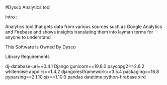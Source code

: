 #Dysco Analytics tool

Intro :

Analytics tool that gets data from various sources such as Google Analytics and Firebase and shows insights translating them into layman
terms for anyone to understand

This Software is Owned By Dysco

Library Requirements

dj-database-url==0.4.1
Django
gunicorn==19.6.0
psycopg2==2.6.2
whitenoise
appdirs==1.4.2
djangorestframework==3.5.4
packaging==16.8
pyparsing==2.1.10
six==1.10.0
pandas
datetime
python-firebase
xlrd